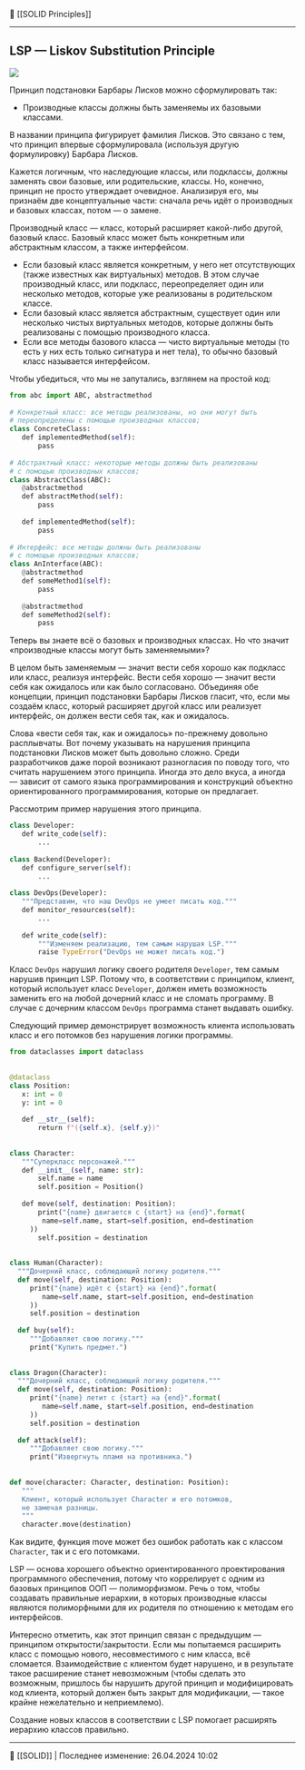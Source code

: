 🔗 [[SOLID Principles]]

----
## LSP — Liskov Substitution Principle

![](https://api.selcdn.ru/v1/SEL_72086/prodLMS/files/share/4_ioT8XWd.png)

Принцип подстановки Барбары Лисков можно сформулировать так:

- Производные классы должны быть заменяемы их базовыми классами.

В названии принципа фигурирует фамилия Лисков. Это связано с тем, что принцип впервые сформулировала (используя другую формулировку) Барбара Лисков.

Кажется логичным, что наследующие классы, или подклассы, должны заменять свои базовые, или родительские, классы. Но, конечно, принцип не просто утверждает очевидное. Анализируя его, мы признаём две концептуальные части: сначала речь идёт о производных и базовых классах, потом — о замене.

Производный класс — класс, который расширяет какой-либо другой, базовый класс. Базовый класс может быть конкретным или абстрактным классом, а также интерфейсом.

- Если базовый класс является конкретным, у него нет отсутствующих (также известных как виртуальных) методов. В этом случае производный класс, или подкласс, переопределяет один или несколько методов, которые уже реализованы в родительском классе.
- Если базовый класс является абстрактным, существует один или несколько чистых виртуальных методов, которые должны быть реализованы с помощью производного класса.
- Если все методы базового класса — чисто виртуальные методы (то есть у них есть только сигнатура и нет тела), то обычно базовый класс называется интерфейсом.

Чтобы убедиться, что мы не запутались, взглянем на простой код:

```python
from abc import ABC, abstractmethod  
  
# Конкретный класс: все методы реализованы, но они могут быть  
# переопределены с помощью производных классов;  
class ConcreteClass:  
   def implementedMethod(self):  
       pass  
  
# Абстрактный класс: некоторые методы должны быть реализованы  
# с помощью производных классов;  
class AbstractClass(ABC):  
   @abstractmethod  
   def abstractMethod(self):  
       pass  
  
   def implementedMethod(self):  
       pass  
  
# Интерфейс: все методы должны быть реализованы  
# с помощью производных классов;  
class AnInterface(ABC):  
   @abstractmethod  
   def someMethod1(self):  
       pass  
  
   @abstractmethod  
   def someMethod2(self):  
       pass
```

Теперь вы знаете всё о базовых и производных классах. Но что значит «производные классы могут быть заменяемыми»?

В целом быть заменяемым — значит вести себя хорошо как подкласс или класс, реализуя интерфейс. Вести себя хорошо — значит вести себя как ожидалось или как было согласовано. Объединяя обе концепции, принцип подстановки Барбары Лисков гласит, что, если мы создаём класс, который расширяет другой класс или реализует интерфейс, он должен вести себя так, как и ожидалось.

Слова «вести себя так, как и ожидалось» по-прежнему довольно расплывчаты. Вот почему указывать на нарушения принципа подстановки Лисков может быть довольно сложно. Среди разработчиков даже порой возникают разногласия по поводу того, что считать нарушением этого принципа. Иногда это дело вкуса, а иногда — зависит от самого языка программирования и конструкций объектно ориентированного программирования, которые он предлагает.

Рассмотрим пример нарушения этого принципа.

```python
class Developer:  
   def write_code(self):  
       ...  
  
class Backend(Developer):  
   def configure_server(self):  
       ...  
  
class DevOps(Developer):  
   """Представим, что наш DevOps не умеет писать код."""  
   def monitor_resources(self):  
       ...  
  
   def write_code(self):  
       """Изменяем реализацию, тем самым нарушая LSP."""  
       raise TypeError("DevOps не может писать код.")
```

Класс `DevOps` нарушил логику своего родителя `Developer`, тем самым нарушив принцип LSP. Потому что, в соответствии с принципом, клиент, который использует класс `Developer`, должен иметь возможность заменить его на любой дочерний класс и не сломать программу. В случае с дочерним классом `DevOps` программа станет выдавать ошибку.

Следующий пример демонстрирует возможность клиента использовать класс и его потомков без нарушения логики программы.

```python
from dataclasses import dataclass  
  
  
@dataclass  
class Position:  
   x: int = 0  
   y: int = 0  
  
   def __str__(self):  
       return f"({self.x}, {self.y})"  
  
  
class Character:  
   """Суперкласс персонажей."""  
   def __init__(self, name: str):  
       self.name = name  
       self.position = Position()  
  
   def move(self, destination: Position):  
       print("{name} двигается с {start} на {end}".format(  
        name=self.name, start=self.position, end=destination  
     ))  
       self.position = destination  
  
  
class Human(Character):  
  """Дочерний класс, соблюдающий логику родителя."""  
  def move(self, destination: Position):  
     print("{name} идёт с {start} на {end}".format(  
        name=self.name, start=self.position, end=destination  
     ))  
     self.position = destination  
  
  def buy(self):  
     """Добавляет свою логику."""  
     print("Купить предмет.")  
  
  
class Dragon(Character):  
  """Дочерний класс, соблюдающий логику родителя."""  
  def move(self, destination: Position):  
     print("{name} летит с {start} на {end}".format(  
        name=self.name, start=self.position, end=destination  
     ))  
     self.position = destination  
  
  def attack(self):  
     """Добавляет свою логику."""  
     print("Извергнуть пламя на противника.")  
  
  
def move(character: Character, destination: Position):  
   """  
   Клиент, который использует Character и его потомков,  
   не замечая разницы.  
   """  
   character.move(destination)
```

Как видите, функция move может без ошибок работать как с классом `Character`, так и с его потомками.

LSP — основа хорошего объектно ориентированного проектирования программного обеспечения, потому что коррелирует с одним из базовых принципов ООП — полиморфизмом. Речь о том, чтобы создавать правильные иерархии, в которых производные классы являются полиморфными для их родителя по отношению к методам его интерфейсов.

Интересно отметить, как этот принцип связан с предыдущим — принципом открытости/закрытости. Если мы попытаемся расширить класс с помощью нового, несовместимого с ним класса, всё сломается. Взаимодействие с клиентом будет нарушено, и в результате такое расширение станет невозможным (чтобы сделать это возможным, пришлось бы нарушить другой принцип и модифицировать код клиента, который должен быть закрыт для модификации, — такое крайне нежелательно и неприемлемо).

Создание новых классов в соответствии с LSP помогает расширять иерархию классов правильно.


----
📂 [[SOLID]] | Последнее изменение: 26.04.2024 10:02
